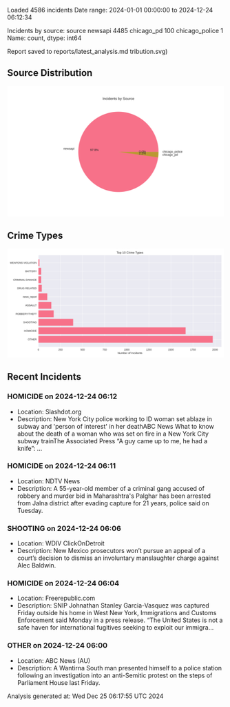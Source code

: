 
Loaded 4586 incidents
Date range: 2024-01-01 00:00:00 to 2024-12-24 06:12:34

Incidents by source:
source
newsapi           4485
chicago_pd         100
chicago_police       1
Name: count, dtype: int64

Report saved to reports/latest_analysis.md
tribution.svg)

## Source Distribution
![Source Distribution](images/source_distribution.svg)

## Crime Types
![Crime Types](images/crime_types.svg)

## Recent Incidents

### HOMICIDE on 2024-12-24 06:12
- Location: Slashdot.org
- Description: New York City police working to ID woman set ablaze in subway and 'person of interest' in her deathABC News What to know about the death of a woman who was set on fire in a New York City subway trainThe Associated Press “A guy came up to me, he had a knife”: …


### HOMICIDE on 2024-12-24 06:11
- Location: NDTV News
- Description: A 55-year-old member of a criminal gang accused of robbery and murder bid in Maharashtra's Palghar has been arrested from Jalna district after evading capture for 21 years, police said on Tuesday.


### SHOOTING on 2024-12-24 06:06
- Location: WDIV ClickOnDetroit
- Description: New Mexico prosecutors won’t pursue an appeal of a court’s decision to dismiss an involuntary manslaughter charge against Alec Baldwin.


### HOMICIDE on 2024-12-24 06:04
- Location: Freerepublic.com
- Description: SNIP Johnathan Stanley Garcia-Vasquez was captured Friday outside his home in West New York, Immigrations and Customs Enforcement said Monday in a press release. “The United States is not a safe haven for international fugitives seeking to exploit our immigra…


### OTHER on 2024-12-24 06:00
- Location: ABC News (AU)
- Description: A Wantirna South man presented himself to a police station following an investigation into an anti-Semitic protest on the steps of Parliament House last Friday.

Analysis generated at: Wed Dec 25 06:17:55 UTC 2024
